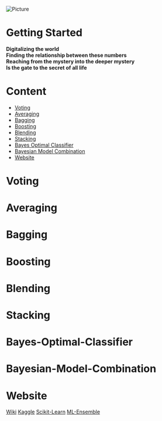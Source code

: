 ![Picture](https://github.com/pku-H2R/Feature-Engineering/blob/master/Picture/feature.jpg)

# Getting Started
**Digitalizing the world**  
**Finding the relationship between these numbers**   
**Reaching from the mystery into the deeper mystery**  
**Is the gate to the secret of all life**

# Content
* [Voting](#Voting)
* [Averaging](#Averaging)
* [Bagging](#Bagging)
* [Boosting](#Boosting)
* [Blending](#Blending)
* [Stacking](#Stacking)
* [Bayes Optimal Classifier](#Bayes-Optimal-Classifier)
* [Bayesian Model Combination](#Bayesian-Model-Combination)
* [Website](#Website)


# Voting


# Averaging


# Bagging


# Boosting


# Blending


# Stacking

# Bayes-Optimal-Classifier

# Bayesian-Model-Combination

# Website
[Wiki](https://en.wikipedia.org/wiki/Ensemble_learning)
[Kaggle](https://mlwave.com/kaggle-ensembling-guide/)
[Scikit-Learn](https://scikit-learn.org/stable/modules/ensemble.html)
[ML-Ensemble](http://ml-ensemble.com/)
